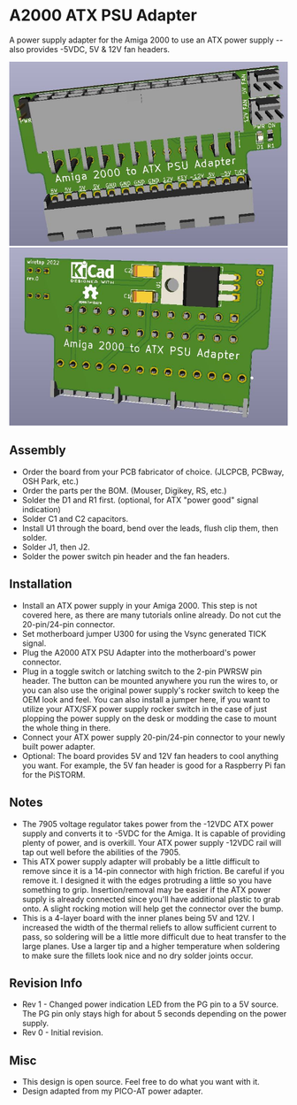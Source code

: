 # A2000 ATX PSU Adapter
A power supply adapter for the Amiga 2000 to use an ATX power supply -- also provides -5VDC, 5V & 12V fan headers.

![front](front.jpg)
\
![back](back.jpg)

## Assembly
* Order the board from your PCB fabricator of choice. (JLCPCB, PCBway, OSH Park, etc.)
* Order the parts per the BOM. (Mouser, Digikey, RS, etc.)
* Solder the D1 and R1 first. (optional, for ATX "power good" signal indication)
* Solder C1 and C2 capacitors.
* Install U1 through the board, bend over the leads, flush clip them, then solder.
* Solder J1, then J2.
* Solder the power switch pin header and the fan headers.

## Installation
* Install an ATX power supply in your Amiga 2000. This step is not covered here, as there are many tutorials online already. Do not cut the 20-pin/24-pin connector.
* Set motherboard jumper U300 for using the Vsync generated TICK signal.
* Plug the A2000 ATX PSU Adapter into the motherboard's power connector.
* Plug in a toggle switch or latching switch to the 2-pin PWRSW pin header. The button can be mounted anywhere you run the wires to, or you can also use the original power supply's rocker switch to keep the OEM look and feel. You can also install a jumper here, if you want to utilize your ATX/SFX power supply rocker switch in the case of just plopping the power supply on the desk or modding the case to mount the whole thing in there.
* Connect your ATX power supply 20-pin/24-pin connector to your newly built power adapter.
* Optional: The board provides 5V and 12V fan headers to cool anything you want. For example, the 5V fan header is good for a Raspberry Pi fan for the PiSTORM.

## Notes
* The 7905 voltage regulator takes power from the -12VDC ATX power supply and converts it to -5VDC for the Amiga. It is capable of providing plenty of power, and is overkill. Your ATX power supply -12VDC rail will tap out well before the abilities of the 7905.
* This ATX power supply adapter will probably be a little difficult to remove since it is a 14-pin connector with high friction. Be careful if you remove it. I designed it with the edges protruding a little so you have something to grip. Insertion/removal may be easier if the ATX power supply is already connected since you'll have additional plastic to grab onto. A slight rocking motion will help get the connector over the bump.
* This is a 4-layer board with the inner planes being 5V and 12V. I increased the width of the thermal reliefs to allow sufficient current to pass, so soldering will be a little more difficult due to heat transfer to the large planes. Use a larger tip and a higher temperature when soldering to make sure the fillets look nice and no dry solder joints occur.

## Revision Info
* Rev 1 - Changed power indication LED from the PG pin to a 5V source. The PG pin only stays high for about 5 seconds depending on the power supply.
* Rev 0 - Initial revision.

## Misc
* This design is open source. Feel free to do what you want with it.
* Design adapted from my PICO-AT power adapter.
